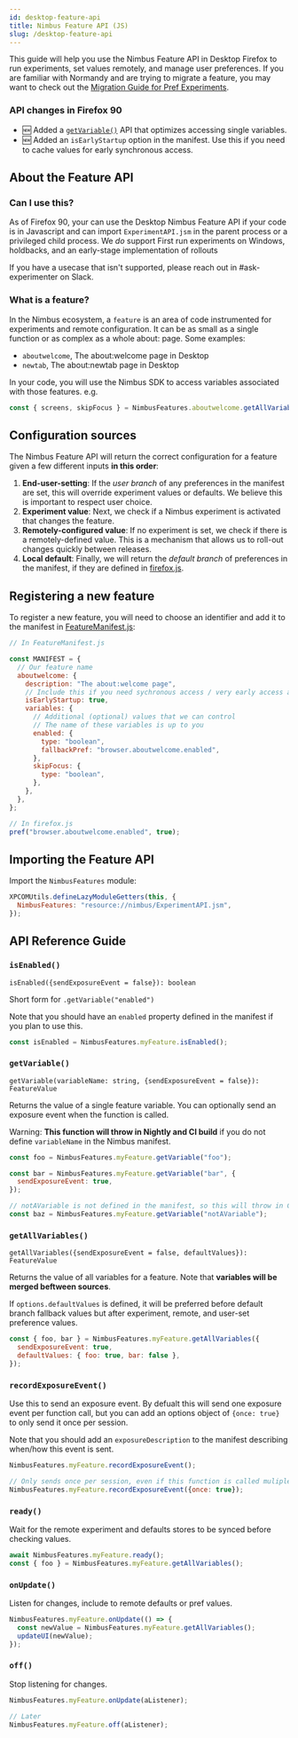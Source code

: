 ```yaml
---
id: desktop-feature-api
title: Nimbus Feature API (JS)
slug: /desktop-feature-api
---
```


This guide will help you use the Nimbus Feature API in Desktop Firefox to run experiments, set values remotely, and manage user preferences. If you are familiar with Normandy and are trying to migrate a feature, you may want to check out the [Migration Guide for Pref Experiments](desktop-migration-guide).

### API changes in Firefox 90

- 🆕 Added a [`getVariable()`](#getvariable) API that optimizes accessing single variables.
- 🆕 Added an `isEarlyStartup` option in the manifest. Use this if you need to cache values for early synchronous access.

## About the Feature API

### Can I use this?

As of Firefox 90, your can use the Desktop Nimbus Feature API if your code is in Javascript and can import `ExperimentAPI.jsm` in the parent process or a privileged child process. We _do_ support First run experiments on Windows, holdbacks, and an early-stage implementation of rollouts

If you have a usecase that isn't supported, please reach out in #ask-experimenter on Slack.

### What is a feature?

In the Nimbus ecosystem, a `feature` is an area of code instrumented for experiments and remote configuration. It can be as small as a single function or as complex as a whole about: page. Some examples:

- `aboutwelcome`, The about:welcome page in Desktop
- `newtab`, The about:newtab page in Desktop

In your code, you will use the Nimbus SDK to access variables associated with those features. e.g.

```js
const { screens, skipFocus } = NimbusFeatures.aboutwelcome.getAllVariables();
```

## Configuration sources

The Nimbus Feature API will return the correct configuration for a feature given a few different inputs **in this order**:

1. **End-user-setting**: If the _user branch_ of any preferences in the manifest are set, this will override experiment values or defaults. We believe this is important to respect user choice.
2. **Experiment value**: Next, we check if a Nimbus experiment is activated that changes the feature.
3. **Remotely-configured value**: If no experiment is set, we check if there is a remotely-defined value. This is a mechanism that allows us to roll-out changes quickly between releases.
4. **Local default**: Finally, we will return the _default branch_ of preferences in the manifest, if they are defined in [firefox.js](https://searchfox.org/mozilla-central/source/browser/app/profile/firefox.js).

## Registering a new feature

To register a new feature, you will need to choose an identifier and add it to the manifest in [FeatureManifest.js](https://searchfox.org/mozilla-central/source/toolkit/components/nimbus/FeatureManifest.js):

```javascript
// In FeatureManifest.js

const MANIFEST = {
  // Our feature name
  aboutwelcome: {
    description: "The about:welcome page",
    // Include this if you need sychronous access / very early access at startup
    isEarlyStartup: true,
    variables: {
      // Additional (optional) values that we can control
      // The name of these variables is up to you
      enabled: {
        type: "boolean",
        fallbackPref: "browser.aboutwelcome.enabled",
      },
      skipFocus: {
        type: "boolean",
      },
    },
  },
};

// In firefox.js
pref("browser.aboutwelcome.enabled", true);
```

## Importing the Feature API

Import the `NimbusFeatures` module:

```js
XPCOMUtils.defineLazyModuleGetters(this, {
  NimbusFeatures: "resource://nimbus/ExperimentAPI.jsm",
});
```

## API Reference Guide

### `isEnabled()`

`isEnabled({sendExposureEvent = false}): boolean`

Short form for `.getVariable("enabled")`

Note that you should have an `enabled` property defined in the manifest if you plan to use this.

```js
const isEnabled = NimbusFeatures.myFeature.isEnabled();
```

### `getVariable()`

`getVariable(variableName: string, {sendExposureEvent = false}): FeatureValue`

Returns the value of a single feature variable. You can optionally send an exposure event when the function is called.

Warning: **This function will throw in Nightly and CI build** if you do not define `variableName` in the Nimbus manifest.

```js
const foo = NimbusFeatures.myFeature.getVariable("foo");

const bar = NimbusFeatures.myFeature.getVariable("bar", {
  sendExposureEvent: true,
});

// notAVariable is not defined in the manifest, so this will throw in CI
const baz = NimbusFeatures.myFeature.getVariable("notAVariable");
```

### `getAllVariables()`

`getAllVariables({sendExposureEvent = false, defaultValues}): FeatureValue`

Returns the value of all variables for a feature. Note that **variables will be merged beftween sources**.

If `options.defaultValues` is defined, it will be preferred before default branch fallback values but after experiment, remote, and user-set preference values.

```js
const { foo, bar } = NimbusFeatures.myFeature.getAllVariables({
  sendExposureEvent: true,
  defaultValues: { foo: true, bar: false },
});
```

### `recordExposureEvent()`

Use this to send an exposure event. By defualt this will send one exposure event per function call, but you can add an options object of `{once: true}` to only send it once per session.

Note that you should add an `exposureDescription` to the manifest describing when/how this event is sent. 

```js
NimbusFeatures.myFeature.recordExposureEvent();

// Only sends once per session, even if this function is called muliple times
NimbusFeatures.myFeature.recordExposureEvent({once: true});
```

### `ready()`

Wait for the remote experiment and defaults stores to be synced before checking values.

```js
await NimbusFeatures.myFeature.ready();
const { foo } = NimbusFeatures.myFeature.getAllVariables();
```

### `onUpdate()`

Listen for changes, include to remote defaults or pref values.

```js
NimbusFeatures.myFeature.onUpdate(() => {
  const newValue = NimbusFeatures.myFeature.getAllVariables();
  updateUI(newValue);
});
```

### `off()`

Stop listening for changes.

```js
NimbusFeatures.myFeature.onUpdate(aListener);

// Later
NimbusFeatures.myFeature.off(aListener);
```
